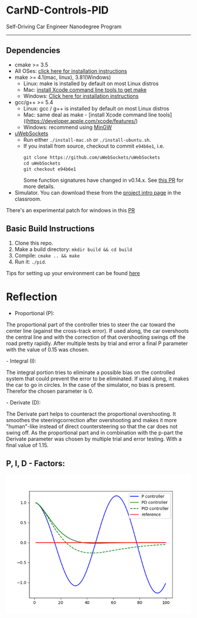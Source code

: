 # CarND-Controls-PID
Self-Driving Car Engineer Nanodegree Program

---

## Dependencies

* cmake >= 3.5
 * All OSes: [click here for installation instructions](https://cmake.org/install/)
* make >= 4.1(mac, linux), 3.81(Windows)
  * Linux: make is installed by default on most Linux distros
  * Mac: [install Xcode command line tools to get make](https://developer.apple.com/xcode/features/)
  * Windows: [Click here for installation instructions](http://gnuwin32.sourceforge.net/packages/make.htm)
* gcc/g++ >= 5.4
  * Linux: gcc / g++ is installed by default on most Linux distros
  * Mac: same deal as make - [install Xcode command line tools]((https://developer.apple.com/xcode/features/)
  * Windows: recommend using [MinGW](http://www.mingw.org/)
* [uWebSockets](https://github.com/uWebSockets/uWebSockets)
  * Run either `./install-mac.sh` or `./install-ubuntu.sh`.
  * If you install from source, checkout to commit `e94b6e1`, i.e.
    ```
    git clone https://github.com/uWebSockets/uWebSockets 
    cd uWebSockets
    git checkout e94b6e1
    ```
    Some function signatures have changed in v0.14.x. See [this PR](https://github.com/udacity/CarND-MPC-Project/pull/3) for more details.
* Simulator. You can download these from the [project intro page](https://github.com/udacity/self-driving-car-sim/releases) in the classroom.

There's an experimental patch for windows in this [PR](https://github.com/udacity/CarND-PID-Control-Project/pull/3)

## Basic Build Instructions

1. Clone this repo.
2. Make a build directory: `mkdir build && cd build`
3. Compile: `cmake .. && make`
4. Run it: `./pid`. 

Tips for setting up your environment can be found [here](https://classroom.udacity.com/nanodegrees/nd013/parts/40f38239-66b6-46ec-ae68-03afd8a601c8/modules/0949fca6-b379-42af-a919-ee50aa304e6a/lessons/f758c44c-5e40-4e01-93b5-1a82aa4e044f/concepts/23d376c7-0195-4276-bdf0-e02f1f3c665d)


# Reflection

- Proportional (P):
<p>
The proportional part of the controller tries to steer the car toward the center line (against the cross-track error). If used along, the car overshoots the central line and with the correction of that overshooting swings off the road pretty rapidly.
After multiple tests by trial and error a final P parameter with the value of 0.15 was chosen.
<p>
- Integral (I):
<p>
The integral portion tries to eliminate a possible bias on the controlled system that could prevent the error to be eliminated. If used along, it makes the car to go in circles. In the case of the simulator, no bias is present. Therefor the chosen parameter is 0.
<p>
- Derivate (D):
<p>
The Derivate part helps to counteract the proportional overshooting. It smoothes the steeringcorrection after overshooting and makes it more "human"-like instead of direct countersteering so that the car does not swing off.
As the proportional part and in combination with the p-part the Derivate parameter was chosen by multiple trial and error testing. With a final value of 1.15.
<p>


## P, I, D - Factors:
![alt text](https://github.com/BY571/PID-Controller-Udacity/blob/master/IMG/pid.png)

